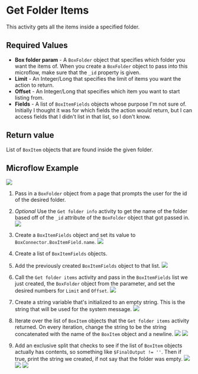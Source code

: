 # Get Folder Items

This activity gets all the items inside a specified folder.

## Required Values

* **Box folder param** - A `BoxFolder` object that specifies which folder you want the items of. When you create a `BoxFolder` object to pass into this microflow, make sure that the `_id` property is given.
* **Limit** - An Integer/Long that specifies the limit of items you want the action to return.
* **Offset** - An Integer/Long that specifies which item you want to start listing from.
* **Fields** - A list of `BoxItemFields` objects whose purpose I'm not sure of. Initially I thought it was for which fields the action would return, but I can access fields that I didn't list in that list, so I don't know.

## Return value

List of `BoxItem` objects that are found inside the given folder.

## Microflow Example

![](../../res/folder/get-folder-items/microflow.png)

1) Pass in a `BoxFolder` object from a page that prompts the user for the id of the desired folder.

2) _Optional_ Use the `Get folder info` activity to get the name of the folder based off of the `_id` attribute of the `BoxFolder` object that got passed in.
![](../../res/folder/get-folder-items/02-get-folder-info.png)

3) Create a `BoxItemFields` object and set its value to `BoxConnector.BoxItemField.name`.
![](../../res/folder/get-folder-items/03-create-box-field-items.png)

4) Create a list of `BoxItemFields` objects.

5) Add the previously created `BoxItemFields` object to that list.
![](../../res/folder/get-folder-items/05-add-to-list.png)

6) Call the `Get folder items` activity and pass in the `BoxItemFields` list we just created, the `BoxFolder` object from the parameter, and set the desired numbers for `Limit` and `Offset`.
![](../../res/folder/get-folder-items/06-get-folder-items.png)

7) Create a string variable that's initialized to an empty string. This is the string that will be used for the system message.
![](../../res/folder/get-folder-items/07-create-variable.png)

8) Iterate over the list of `BoxItem` objects that the `Get folder items` activity returned. On every iteration, change the string to be the string concatenated with the name of the `BoxItem` object and a newline.
![](../../res/folder/get-folder-items/08-loop.png)
![](../../res/folder/get-folder-items/08-change-variable.png)

9) Add an exclusive split that checks to see if the list of `BoxItem` objects actually has contents, so something like `$FinalOutput != ''`. Then if true, print the string we created, if not say that the folder was empty.
![](../../res/folder/get-folder-items/09-exclusive-split.png)
![](../../res/folder/get-folder-items/09-message-true.png)
![](../../res/folder/get-folder-items/09-message-false.png)
